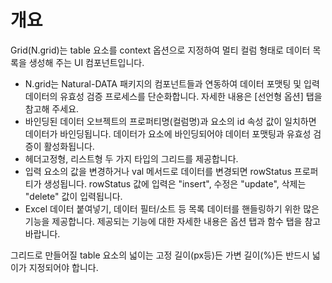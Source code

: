 개요
===

Grid(N.grid)는 table 요소를 context 옵션으로 지정하여 멀티 컬럼 형태로 데이터 목록을 생성해 주는 UI 컴포넌트입니다.

 * N.grid는 Natural-DATA 패키지의 컴포넌트들과 연동하여 데이터 포맷팅 및 입력 데이터의 유효성 검증 프로세스를 단순화합니다. 자세한 내용은 [선언형 옵션] 탭을 참고해 주세요.
 * 바인딩된 데이터 오브젝트의 프로퍼티명(컬럼명)과 요소의 id 속성 값이 일치하면 데이터가 바인딩됩니다. 데이터가 요소에 바인딩되어야 데이터 포맷팅과 유효성 검증이 활성화됩니다.
 * 헤더고정형, 리스트형 두 가지 타입의 그리드를 제공합니다.
 * 입력 요소의 값을 변경하거나 val 메서드로 데이터를 변경되면 rowStatus 프로퍼티가 생성됩니다. rowStatus 값에 입력은 "insert", 수정은 "update", 삭제는 "delete" 값이 입력됩니다.
 * Excel 데이터 붙여넣기, 데이터 필터/소트 등 목록 데이터를 핸들링하기 위한 많은 기능을 제공합니다. 제공되는 기능에 대한 자세한 내용은 옵션 탭과 함수 탭을 참고 바랍니다.
<p class="alert">그리드로 만들어질 table 요소의 넓이는 고정 길이(px등)든 가변 길이(%)든 반드시 넓이가 지정되어야 합니다.</p>